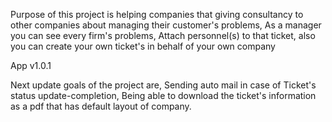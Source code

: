 Purpose of this project is helping companies that giving consultancy to other companies about managing their customer's problems, As a manager you can see every firm's problems, Attach personnel(s) to that ticket, also you can create your own ticket's in behalf of your own company

App v1.0.1 

Next update goals of the project are, Sending auto mail in case of Ticket's status update-completion, Being able to download the ticket's information as a pdf that has default layout of company.
